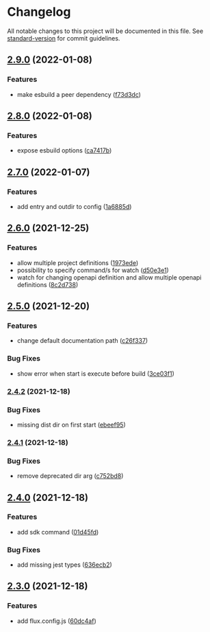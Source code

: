 # Changelog

All notable changes to this project will be documented in this file. See [standard-version](https://github.com/conventional-changelog/standard-version) for commit guidelines.

## [2.9.0](https://github.com/fluxapi/fluxapi/compare/v2.8.0...v2.9.0) (2022-01-08)


### Features

* make esbuild a peer dependency ([f73d3dc](https://github.com/fluxapi/fluxapi/commit/f73d3dce2580a751713d52a4d9e4688f02f3b027))

## [2.8.0](https://github.com/fluxapi/fluxapi/compare/v2.7.0...v2.8.0) (2022-01-08)


### Features

* expose esbuild options ([ca7417b](https://github.com/fluxapi/fluxapi/commit/ca7417b1b36e942327a0e2bcc96d92a3914313af))

## [2.7.0](https://github.com/fluxapi/fluxapi/compare/v2.6.0...v2.7.0) (2022-01-07)


### Features

* add entry and outdir to config ([1a6885d](https://github.com/fluxapi/fluxapi/commit/1a6885d9916a5d875cd3d566c97d348ad41e3cd5))

## [2.6.0](https://github.com/fluxapi/fluxapi/compare/v2.5.0...v2.6.0) (2021-12-25)


### Features

* allow multiple project definitions ([1973ede](https://github.com/fluxapi/fluxapi/commit/1973ede6d9426ec8170b62e323291e11b12901bc))
* possibility to specify command/s for watch ([d50e3e1](https://github.com/fluxapi/fluxapi/commit/d50e3e1dbe05b6e7cea8a77bc54e360e14b09e8b))
* watch for changing openapi definition and allow multiple openapi definitions ([8c2d738](https://github.com/fluxapi/fluxapi/commit/8c2d7389a56a90e730a20219ac637227da802abf))

## [2.5.0](https://github.com/fluxapi/fluxapi/compare/v2.4.2...v2.5.0) (2021-12-20)


### Features

* change default documentation path ([c26f337](https://github.com/fluxapi/fluxapi/commit/c26f337c4ac4970e1c31117dfd56d318f055c041))


### Bug Fixes

* show error when start is execute before build ([3ce03f1](https://github.com/fluxapi/fluxapi/commit/3ce03f1198e788ee68f391bc908fc6cc5f7dc4e6))

### [2.4.2](https://github.com/fluxapi/fluxapi/compare/v2.4.1...v2.4.2) (2021-12-18)


### Bug Fixes

* missing dist dir on first start ([ebeef95](https://github.com/fluxapi/fluxapi/commit/ebeef9500739f0622a9fb6bc42f10d65f11ea977))

### [2.4.1](https://github.com/fluxapi/fluxapi/compare/v2.4.0...v2.4.1) (2021-12-18)


### Bug Fixes

* remove deprecated dir arg ([c752bd8](https://github.com/fluxapi/fluxapi/commit/c752bd86f76404884907111935cafadb972c95bf))

## [2.4.0](https://github.com/fluxapi/fluxapi/compare/v2.3.0...v2.4.0) (2021-12-18)


### Features

* add sdk command ([01d45fd](https://github.com/fluxapi/fluxapi/commit/01d45fd9573c030f84c005f02405ad81291b4d03))


### Bug Fixes

* add missing jest types ([636ecb2](https://github.com/fluxapi/fluxapi/commit/636ecb2a8201acb22e6377c7b38b422821a24596))

## [2.3.0](https://github.com/fluxapi/fluxapi/compare/v2.2.0...v2.3.0) (2021-12-18)


### Features

* add flux.config.js ([60dc4af](https://github.com/fluxapi/fluxapi/commit/60dc4afb615ea2a0903460363b4bf3f61167b7ac))
